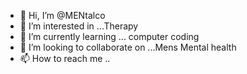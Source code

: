 - 👋 Hi, I’m @MENtalco
- 👀 I’m interested in ...Therapy 
- 🌱 I’m currently learning ... computer coding
- 💞️ I’m looking to collaborate on ...Mens Mental health 
- 📫 How to reach me ..

<!---
MENtalco/MENtalco is a ✨ special ✨ repository because its `README.md` (this file) appears on your GitHub profile.
You can click the Preview link to take a look at your changes.
--->
